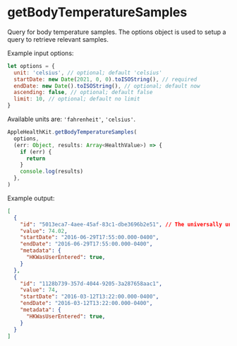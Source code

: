 # getBodyTemperatureSamples

Query for body temperature samples. The options object is used to setup a query to retrieve relevant samples.

Example input options:

```javascript
let options = {
  unit: 'celsius', // optional; default 'celsius'
  startDate: new Date(2021, 0, 0).toISOString(), // required
  endDate: new Date().toISOString(), // optional; default now
  ascending: false, // optional; default false
  limit: 10, // optional; default no limit
}
```

Available units are: `'fahrenheit'`, `'celsius'`.

```javascript
AppleHealthKit.getBodyTemperatureSamples(
  options,
  (err: Object, results: Array<HealthValue>) => {
    if (err) {
      return
    }
    console.log(results)
  },
)
```

Example output:

```json
[
  {
    "id": "5013eca7-4aee-45af-83c1-dbe3696b2e51", // The universally unique identifier (UUID) for this HealthKit object.
    "value": 74.02,
    "startDate": "2016-06-29T17:55:00.000-0400",
    "endDate": "2016-06-29T17:55:00.000-0400",
    "metadata": {
      "HKWasUserEntered": true,
    }
  },
  {
    "id": "1128b739-357d-4044-9205-3a287658aac1",
    "value": 74,
    "startDate": "2016-03-12T13:22:00.000-0400",
    "endDate": "2016-03-12T13:22:00.000-0400",
    "metadata": {
      "HKWasUserEntered": true,
    }
  }
]
```
